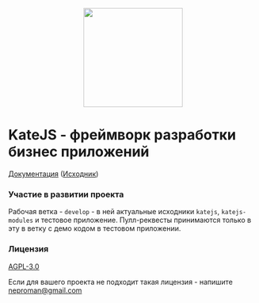 <p align="center">
  <img width="200" height="200" src="https://github.com/romannep/katejs-docs/raw/master/docs/assets/img/logo_kate_200.jpg">
</p>

# KateJS - фреймворк разработки бизнес приложений 

[Документация](https://katejs.ru) ([Исходник](https://github.com/romannep/katejs-docs))

### Участие в развитии проекта

Рабочая ветка - `develop` - в ней актуальные исходники `katejs`, `katejs-modules` 
и тестовое приложение. 
Пулл-реквесты принимаются только в эту в ветку с демо кодом в тестовом приложении.  

### Лицензия

[AGPL-3.0](https://github.com/romannep/katejs/blob/master/LICENSE)

Если для вашего проекта не подходит такая лицензия - напишите [neproman@gmail.com](mailto:neproman@gmail.com)
